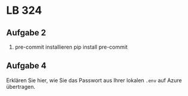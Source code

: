 # LB 324

## Aufgabe 2
1. pre-commit installieren
   pip install pre-commit

## Aufgabe 4
Erklären Sie hier, wie Sie das Passwort aus Ihrer lokalen `.env` auf Azure übertragen.
